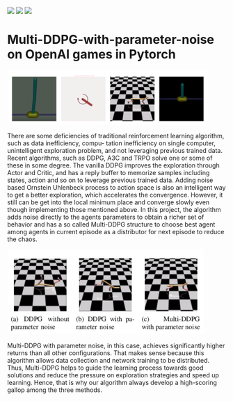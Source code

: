 ![](https://img.shields.io/badge/language-python-orange.svg)
[![](https://img.shields.io/badge/常联系-click_for_contact-green.svg)](https://github.com/l5shi/__Overview__/blob/master/thanks/README.md)
[![](https://img.shields.io/badge/Donate-支付宝|微信|Venmo-blue.svg)](https://github.com/l5shi/__Overview__/blob/master/thanks/README.md)

# Multi-DDPG-with-parameter-noise on OpenAI games in Pytorch

![original image](./1.png)  


There are some deficiencies of traditional reinforcement learning algorithm, such as data inefficiency, compu- tation inefficiency on single computer, unintelligent exploration problem, and not leveraging previous trained data. Recent algorithms, such as DDPG, A3C and TRPO solve one or some of these in some degree. The vanilla DDPG improves the exploration through Actor and Critic, and has a reply buffer to memorize samples including states, action and so on to leverage previous trained data. Adding noise based Ornstein Uhlenbeck process to action space is also an intelligent way to get a better exploration, which accelerates the convergence. However, it still can be get into the local minimum place and converge slowly even though implementing those mentioned above. In this project, the algorithm adds noise directly to the agents parameters to obtain a richer set of behavior and has a so called Multi-DDPG structure to choose best agent among agents in current episode as a distributor for next episode to reduce the chaos.

![original image](./2.png)  



Multi-DDPG with parameter noise, in this case, achieves significantly higher returns than all other configurations. That makes sense because this algorithm allows data collection and network training to be distributed. Thus, Multi-DDPG helps to guide the learning process towards good solutions and reduce the pressure on exploration strategies and speed up learning. Hence, that is why our algorithm always develop a high-scoring gallop among the three methods.
